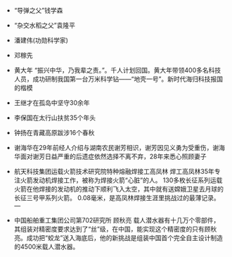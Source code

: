 + “导弹之父”钱学森
+ “杂交水稻之父”袁隆平
+ 潘建伟(功勋科学家)
+ 邓稼先
+ 黄大年 
“振兴中华，乃我辈之责。”。千人计划回国。黄大年带领400多名科技人员，成功研制我国第一台万米科学钻——“地壳一号”。新时代海归科技报国的楷模

+ 王继才在孤岛中坚守30余年
+ 李保国在太行山扶贫35个年头
+ 钟扬在青藏高原跋涉16个春秋

+ 谢海华在29年前经人介绍与湖南农民谢芳相识，谢芳因见义勇为受重伤，谢海华面对谢芳日益严重的后遗症依然选择不离不弃，28年来悉心照顾妻子

+ 航天科技集团运载火箭技术研究院特种熔融焊接工高凤林
焊工高凤林35年专注火箭发动机焊接工作，被称为焊接火箭“心脏”的人。
130多枚长征系列运载火箭在他焊接的发动机的推动下顺利飞入太空，其中就有送嫦娥卫星去月球的长征三号甲系列火箭。
0.08毫米，是高凤林焊接生涯里挑战过的最薄记录。—

+ 中国船舶重工集团公司第702研究所 顾秋亮
载人潜水器有十几万个零部件，其组装对精密度要求达到了“丝”级，在中国，能实现这个精密度的只有顾秋亮。成功把“蛟龙”送入海底后，他的新挑战是组装中国首个完全自主设计制造的4500米载人潜水器。
